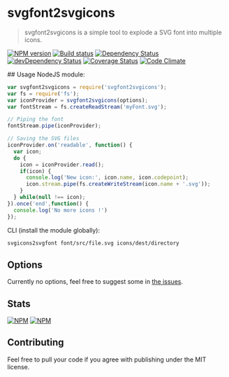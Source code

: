 # svgfont2svgicons
> svgfont2svgicons is a simple tool to explode a SVG font into multiple icons.

[![NPM version](https://badge.fury.io/js/svgfont2svgicons.png)](https://npmjs.org/package/svgfont2svgicons) [![Build status](https://secure.travis-ci.org/nfroidure/svgfont2svgicons.png)](https://travis-ci.org/nfroidure/svgfont2svgicons) [![Dependency Status](https://david-dm.org/nfroidure/svgfont2svgicons.png)](https://david-dm.org/nfroidure/svgfont2svgicons) [![devDependency Status](https://david-dm.org/nfroidure/svgfont2svgicons/dev-status.png)](https://david-dm.org/nfroidure/svgfont2svgicons#info=devDependencies) [![Coverage Status](https://coveralls.io/repos/nfroidure/svgfont2svgicons/badge.png?branch=master)](https://coveralls.io/r/nfroidure/svgfont2svgicons?branch=master) [![Code Climate](https://codeclimate.com/github/nfroidure/svgfont2svgicons.png)](https://codeclimate.com/github/nfroidure/svgfont2svgicons)

## Usage
NodeJS module:
```js
var svgfont2svgicons = require('svgfont2svgicons');
var fs = require('fs');
var iconProvider = svgfont2svgicons(options);
var fontStream = fs.createReadStream('myFont.svg');

// Piping the font
fontStream.pipe(iconProvider);

// Saving the SVG files
iconProvider.on('readable', function() {
  var icon;
  do {
    icon = iconProvider.read();
    if(icon) {
      console.log('New icon:', icon.name, icon.codepoint);
      icon.stream.pipe(fs.createWriteStream(icon.name + '.svg'));
    }
  } while(null !== icon);
}).once('end',function() {
  console.log('No more icons !')
});
```

CLI (install the module globally):
```sh
svgicons2svgfont font/src/file.svg icons/dest/directory
```

## Options

Currently no options, feel free to suggest some in
 [the issues](https://github.com/nfroidure/svgfont2svgicons/issues).

## Stats

[![NPM](https://nodei.co/npm/svgfont2svgicons.png?downloads=true&stars=true)](https://nodei.co/npm/svgicon2svgfont/)
[![NPM](https://nodei.co/npm-dl/svgfont2svgicons.png)](https://nodei.co/npm/svgicon2svgfont/)

## Contributing
Feel free to pull your code if you agree with publishing under the MIT license.

